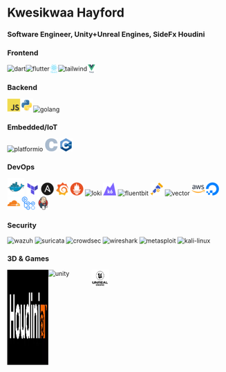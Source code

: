 <h1>Kwesikwaa Hayford</h1>
<h3>Software Engineer, Unity+Unreal Engines, SideFx Houdini</h3>
<div >

</div>
<!-- <div align="center">
  
<h3>Connect with me:</h3>
<p>
<a href="https://dev.to/kwesikwaa" target="blank"><img align="center" src="https://raw.githubusercontent.com/rahuldkjain/github-profile-readme-generator/master/src/images/icons/Social/devto.svg" alt="kwesikwaa" height="20" width="20" /></a>
<a href="https://linkedin.com/in/kwesikwaa" target="blank"><img align="center" src="https://raw.githubusercontent.com/rahuldkjain/github-profile-readme-generator/master/src/images/icons/Social/linked-in-alt.svg" alt="kwesikwaa" height="20" width="20" /></a>
<a href="https://stackoverflow.com/users/kwesikwaa" target="blank"><img align="center" src="https://raw.githubusercontent.com/rahuldkjain/github-profile-readme-generator/master/src/images/icons/Social/stack-overflow.svg" alt="kwesikwaa" height="20" width="20" /></a>
<a href="https://hashnode.com/kwesikwaa" target="blank"><img align="center" src="https://raw.githubusercontent.com/rahuldkjain/github-profile-readme-generator/master/src/images/icons/Social/hashnode.svg" alt="kwesikwaa" height="20" width="20" /></a>
</p>
</div>
 -->
<div>
<h3>Frontend</h3>
<p ><img src="https://www.vectorlogo.zone/logos/dartlang/dartlang-icon.svg" alt="dart" width="20" height="20" align="center"/><img src="https://www.vectorlogo.zone/logos/flutterio/flutterio-icon.svg" alt="flutter" width="20" height="20" align="center"/><img src="https://raw.githubusercontent.com/devicons/devicon/master/icons/react/react-original-wordmark.svg" alt="react" width="20" height="20" align="center"/><img src="https://www.vectorlogo.zone/logos/tailwindcss/tailwindcss-icon.svg" alt="tailwind" width="20" height="20" align="center"/><img src="https://raw.githubusercontent.com/devicons/devicon/master/icons/vuejs/vuejs-original-wordmark.svg" alt="vuejs" width="20" height="20" align="center"/></p>
</div>

<div>
<h3 >Backend</h3>
<div> <img src="https://raw.githubusercontent.com/devicons/devicon/master/icons/javascript/javascript-original.svg" alt="javascript" width="30" height="30"/><img src="https://raw.githubusercontent.com/devicons/devicon/master/icons/python/python-original.svg" alt="python" width="30" height="30"/><img src="https://www.vectorlogo.zone/logos/golang/golang-icon.svg" alt="golang" width="45" height="40"/>
</div>

<div>
<h3 >Embedded/IoT</h3>
<div><img src="https://avatars.githubusercontent.com/u/11621357?s=200&v=4" alt="platformio" width="30" height="30"/> <img src="https://github.com/devicons/devicon/blob/master/icons/c/c-original.svg" alt="c" width="30" height="30"/> <img src="https://github.com/devicons/devicon/blob/master/icons/cplusplus/cplusplus-original.svg" alt="c++" width="30" height="30"/> 
</div>

<div>
<h3 >DevOps</h3>
<div> <img src="https://github.com/devicons/devicon/blob/master/icons/docker/docker-original.svg" alt="docker" width="40" height="40"/> <img src="https://github.com/devicons/devicon/blob/master/icons/terraform/terraform-original.svg" alt="terraform" width="30" height="30"/> <img src="https://github.com/devicons/devicon/blob/master/icons/ansible/ansible-original.svg" alt="ansible" width="30" height="30"/> <img src="https://github.com/devicons/devicon/blob/master/icons/grafana/grafana-original.svg" alt="grafana" width="30" height="30"/> <img src="https://github.com/devicons/devicon/blob/master/icons/prometheus/prometheus-original.svg" alt="prometheus" width="30" height="30"/> <img src="https://grafana.com/static/img/logos/logo-loki.svg" alt="loki" width="30" height="30"/>  <img src="https://github.com/devicons/devicon/blob/master/icons/k6/k6-original.svg" alt="k6" width="30" height="30"/> <img src="https://imgs.search.brave.com/OrBsPZV8jdU1vaC-ukB2Sh62P6y_i1Ye_zjtlR8h2sM/rs:fit:500:0:0:0/g:ce/aHR0cHM6Ly9zdHls/ZXMucmVkZGl0bWVk/aWEuY29tL3Q1XzRi/amFtOC9zdHlsZXMv/Y29tbXVuaXR5SWNv/bl95aW94dncxNjNh/dzYxLmpwZz9mb3Jt/YXQ9cGpwZyZzPWIw/NmNiMTRmYjQ5YjA0/NDllMzU4NDc4NDE4/YmFiM2Y1ZWYzZDNk/NWI" alt="fluentbit" width="30" height="30"/> <img src="https://github.com/devicons/devicon/blob/master/icons/opentelemetry/opentelemetry-original.svg" alt="otel" width="30" height="30"/> <img src="https://images.chainguard.dev/logos/vector.svg" alt="vector" width="30" height="30"/> <img src="https://github.com/devicons/devicon/blob/master/icons/amazonwebservices/amazonwebservices-original-wordmark.svg" alt="aws" width="30" height="30"/> <img src="https://github.com/devicons/devicon/blob/master/icons/digitalocean/digitalocean-original.svg" alt="do" width="30" height="30"/> <img src="https://github.com/devicons/devicon/blob/master/icons/cloudflare/cloudflare-original.svg" alt="cloudflare" width="30" height="30"/> <img src="https://github.com/devicons/devicon/blob/master/icons/githubactions/githubactions-original.svg" alt="githubactions" width="30" height="30"/> <img src="https://github.com/devicons/devicon/blob/master/icons/jenkins/jenkins-original.svg" alt="jenkins" width="30" height="30"/>
</div>

<div>
<h3 >Security</h3>
<div> <img src="https://imgs.search.brave.com/E8xgFWXoqjbtwIoh5WC_r8ssxpLEEmUEQ-JBadgO7fo/rs:fit:860:0:0:0/g:ce/aHR0cHM6Ly93cm9i/ZXJ0cy5tZS93cC1j/b250ZW50L3VwbG9h/ZHMvMjAyMi8xMS93/YXp1aC02NjZ4NjI4/LndlYnA" alt="wazuh" width="55" height="55"/> <img src="https://imgs.search.brave.com/KoPNfnXctt0wrr5lARbPLUelPwKHEihvdf0i4CY95oA/rs:fit:500:0:1:0/g:ce/aHR0cHM6Ly9jZG4u/YnJhbmRmZXRjaC5p/by9pZDhKRlQwNzIy/L3cvNDAwL2gvNDAw/L3RoZW1lL2Rhcmsv/aWNvbi5qcGVnP2M9/MWJ4aWQ2NE11cDdh/Y3pld1NBWU1YJnQ9/MTc0MzI1MTYwNzcz/Nw" alt="suricata" width="50" height="50"/> <img src="https://www.ochobitshacenunbyte.com/wp-content/uploads/2020/11/crowdsec-logo-portada-1.png" alt="crowdsec" width="80" height="80"/> <img src="https://imgs.search.brave.com/zka2NjuBZxsSQYWqsaqvUddNMNwkBLq9BMvxcPjSBZ8/rs:fit:860:0:0:0/g:ce/aHR0cHM6Ly9jZG4u/bmVvd2luLmNvbS9u/ZXdzL2ltYWdlcy91/cGxvYWRlZC8yMDE0/LzA5L3dpcmVzaGFy/a19tZWRpdW0uanBn" alt="wireshark" width="80" height="80"/> <img src="https://www.kali.org/tools/metasploit-framework/images/metasploit-framework-logo.svg" alt="metasploit" width="50" height="50"/> <img src="https://imgs.search.brave.com/2q9ksB7O6X8VbEqjOzA0SQ2txUMAaj51rMYU_mnLArs/rs:fit:860:0:0:0/g:ce/aHR0cHM6Ly9kcmFz/aXRlLmNvbS9jb250/ZW50L2ltZy9rYWxp/LWRyYWdvbi1pY29u/LnN2Zw" alt="kali-linux" width="70" height="70"/> 
</div>

<h3>3D & Games</h3>
<div style="display: flex">
<img src="houdini.png" alt="houdini" width="95" height="220"/> <img src="https://cdn.icon-icons.com/icons2/2530/PNG/512/unity_button_icon_151945.png" alt="unity" width="100" height="40"/> <img src="ue.png" alt="unreal" width="40" height="40"/> 
</div>

</div>
